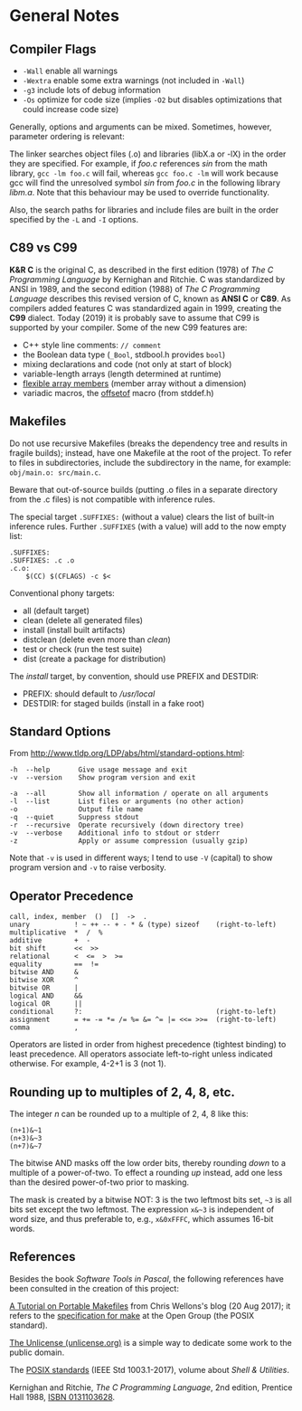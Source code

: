 
General Notes
=============


Compiler Flags
--------------

  *  `-Wall` enable all warnings
  *  `-Wextra` enable some extra warnings (not included in `-Wall`)
  *  `-g3` include lots of debug information
  *  `-Os` optimize for code size (implies `-O2` but
     disables optimizations that could increase code size)

Generally, options and arguments can be mixed. Sometimes, however,
parameter ordering is relevant:

The linker searches object files (.o) and libraries (libX.a or -lX)
in the order they are specified. For example, if *foo.c* references
*sin* from the math library, `gcc -lm foo.c` will fail, whereas
`gcc foo.c -lm` will work because gcc will find the unresolved
symbol *sin* from *foo.c* in the following library *libm.a*.
Note that this behaviour may be used to override functionality.

Also, the search paths for libraries and include files are built
in the order specified by the `-L` and `-I` options.


C89 vs C99
----------

**K&R C** is the original C, as described in the first edition (1978)
of *The C Programming Language* by Kernighan and Ritchie.
C was standardized by ANSI in 1989, and the second edition (1988)
of *The C Programming Language* describes this revised version
of C, known as **ANSI C** or **C89**. As compilers added features
C was standardized again in 1999, creating the **C99** dialect.
Today (2019) it is probably save to assume that C99 is supported
by your compiler. Some of the new C99 features are:

  *  C++ style line comments: `// comment`
  *  the Boolean data type (`_Bool`, stdbool.h provides `bool`)
  *  mixing declarations and code (not only at start of block)
  *  variable-length arrays (length determined at runtime)
  *  [flexible array members][fam] (member array without a dimension)
  *  variadic macros, the [offsetof][offsetof] macro (from stddef.h)

[fam]: https://en.wikipedia.org/wiki/Flexible_array_member
[offsetof]: https://en.wikipedia.org/wiki/Offsetof


Makefiles
---------

Do not use recursive Makefiles (breaks the dependency tree and results
in fragile builds); instead, have one Makefile at the root of the project.
To refer to files in subdirectories, include the subdirectory in the name,
for example: `obj/main.o: src/main.c`.

Beware that out-of-source builds (putting .o files in a separate
directory from the .c files) is not compatible with inference rules.

The special target `.SUFFIXES:` (without a value) clears the list
of built-in inference rules. Further `.SUFFIXES` (with a value)
will add to the now empty list:

>
    .SUFFIXES:
    .SUFFIXES: .c .o
    .c.o:
        $(CC) $(CFLAGS) -c $<

Conventional phony targets:

  *  all (default target)
  *  clean (delete all generated files)
  *  install (install built artifacts)
  *  distclean (delete even more than *clean*)
  *  test or check (run the test suite)
  *  dist (create a package for distribution)

The *install* target, by convention, should use PREFIX and DESTDIR:

  *  PREFIX: should default to */usr/local*
  *  DESTDIR: for staged builds (install in a fake root)


Standard Options
----------------

From <http://www.tldp.org/LDP/abs/html/standard-options.html>: 

>
    -h  --help       Give usage message and exit
    -v  --version    Show program version and exit

    -a  --all        Show all information / operate on all arguments
    -l  --list       List files or arguments (no other action)
    -o               Output file name
    -q  --quiet      Suppress stdout
    -r  --recursive  Operate recursively (down directory tree)
    -v  --verbose    Additional info to stdout or stderr
    -z               Apply or assume compression (usually gzip)

Note that `-v` is used in different ways; I tend to use `-V` (capital)
to show program version and `-v` to raise verbosity.


Operator Precedence
-------------------

>
    call, index, member  ()  []  ->  .
    unary           ! ~ ++ -- + - * & (type) sizeof    (right-to-left)
    multiplicative  *  /  %
    additive        +  -
    bit shift       <<  >>
    relational      <  <=  >  >=
    equality        ==  !=
    bitwise AND     &
    bitwise XOR     ^
    bitwise OR      |
    logical AND     &&
    logical OR      ||
    conditional     ?:                                 (right-to-left)
    assignment      = += -= *= /= %= &= ^= |= <<= >>=  (right-to-left)
    comma           ,

Operators are listed in order from highest precedence (tightest binding)
to least precedence. All operators associate left-to-right unless
indicated otherwise. For example, 4-2+1 is 3 (not 1).


Rounding up to multiples of 2, 4, 8, etc.
-----------------------------------------

The integer *n* can be rounded up to a multiple of 2, 4, 8 like this:

>
    (n+1)&~1
    (n+3)&~3
    (n+7)&~7

The bitwise AND masks off the low order bits, thereby rounding _down_
to a multiple of a power-of-two. To effect a rounding _up_ instead,
add one less than the desired power-of-two prior to masking.

The mask is created by a bitwise NOT: 3 is the two leftmost bits set,
`~3` is all bits set except the two leftmost.
The expression `x&~3` is independent of word size, and thus preferable
to, e.g., `x&0xFFFC`, which assumes 16-bit words.


References
----------

Besides the book *Software Tools in Pascal*, the following references
have been consulted in the creation of this project:

[A Tutorial on Portable Makefiles](https://nullprogram.com/blog/2017/08/20/)
from Chris Wellons's blog (20 Aug 2017); it refers to the [specification for
make](http://pubs.opengroup.org/onlinepubs/9699919799/utilities/make.html)
at the Open Group (the POSIX standard).

[The Unlicense (unlicense.org)](https://unlicense.org/) is a simple way
to dedicate some work to the public domain.

The [POSIX standards](http://pubs.opengroup.org/onlinepubs/9699919799/)
(IEEE Std 1003.1-2017), volume about *Shell & Utilities*.

Kernighan and Ritchie, *The C Programming Language*, 2nd edition,
Prentice Hall 1988, [ISBN 0131103628](https://www.amazon.com/dp/0131103628).

